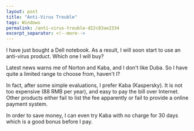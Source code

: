 ```yaml
---
layout: post
title: "Anti-Virus Trouble"
tags: Windows
permalink: /anti-virus-trouble-d22c83ae2334
excerpt_separator: <!--more-->
---
```

I have just bought a Dell notebook. As a result, I will soon start to use an anti-virus product. Which one I will buy?

Latest news warns me of Norton and Kaba, and I don't like Duba. So I have quite a limited range to choose from, haven't I?

In fact, after some simple evaluations, I prefer Kaba (Kaspersky). It is not too expensive (88 RMB per year), and easy to pay the bill over Internet. Other products either fail to list the fee apparently or fail to provide a online payment system.

In order to save money, I can even try Kaba with no charge for 30 days which is a good bonus before I pay.
<!--more-->
